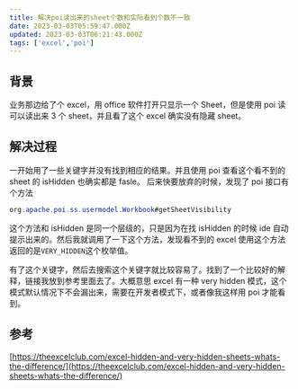 ```yaml
---
title: 解决poi读出来的sheet个数和实际看到个数不一致
date: 2023-03-03T05:59:47.000Z
updated: 2023-03-03T06:21:43.000Z
tags: ['excel','poi']
---
```

  
## 背景

业务那边给了个 excel，用 office 软件打开只显示一个 Sheet，但是使用 poi 读可以读出来 3 个 sheet，并且看了这个 excel 确实没有隐藏 sheet。

## 解决过程

一开始用了一些关键字并没有找到相应的结果。并且使用 poi 查看这个看不到的 sheet 的 isHidden 也确实都是 fasle。
后来快要放弃的时候，发现了 poi 接口有个方法

```java
org.apache.poi.ss.usermodel.Workbook#getSheetVisibility
```

这个方法和 isHidden 是同一个层级的，只是因为在找 isHidden 的时候 ide 自动提示出来的。然后我就调用了一下这个方法，发现看不到的 excel 使用这个方法返回的是`VERY_HIDDEN`这个枚举值。

有了这个关键字，然后去搜索这个关键字就比较容易了。找到了一个比较好的解释，链接我放到参考里面去了。大概意思 excel 有一种 very hidden 模式，这个模式默认情况下不会漏出来，需要在开发者模式下，或者像我这样用 poi 才能看到。

## 参考

[https://theexcelclub.com/excel-hidden-and-very-hidden-sheets-whats-the-difference/](https://theexcelclub.com/excel-hidden-and-very-hidden-sheets-whats-the-difference/)